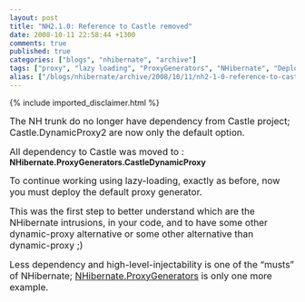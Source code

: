```yaml
---
layout: post
title: "NH2.1.0: Reference to Castle removed"
date: 2008-10-11 22:58:44 +1300
comments: true
published: true
categories: ["blogs", "nhibernate", "archive"]
tags: ["proxy", "lazy loading", "ProxyGenerators", "NHibernate", "Deploy", "Castle", "NH2.1"]
alias: ["/blogs/nhibernate/archive/2008/10/11/nh2-1-0-reference-to-castle-removed.aspx"]
---
```

<!-- more -->
{% include imported_disclaimer.html %}
<p><font size="3">The NH trunk do no longer have dependency from Castle project; Castle.DynamicProxy2 are now only the default option.</font></p>  <p><font size="3">All dependency to Castle was moved to : </font><strong>NHibernate.ProxyGenerators.CastleDynamicProxy</strong></p>  <p><font size="3">To continue working using lazy-loading, exactly as before, now you must deploy the default proxy generator.</font></p>  <p><font size="3">This was the first step to better understand which are the NHibernate intrusions, in your code, and to have some other dynamic-proxy alternative or some other alternative than dynamic-proxy ;)</font></p>  <p><font size="3"></font></p>  <p><font size="3">Less dependency and high-level-injectability is one of the “musts” of NHibernate; <a href="http://www.nhforge.org/wikis/proxygenerators10/introduction.aspx">NHibernate.ProxyGenerators</a> is only one more example.</font></p>
